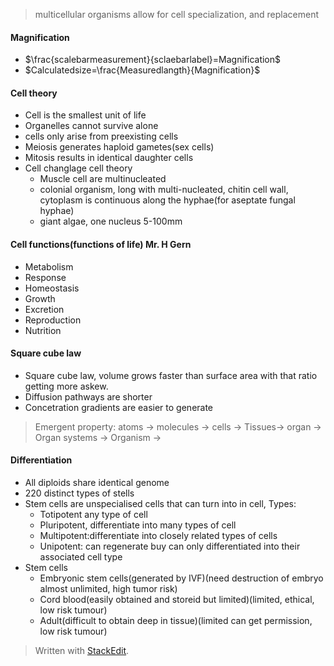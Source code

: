  > multicellular organisms allow for cell specialization, and replacement
#### Magnification
 - $\frac{scalebarmeasurement}{sclaebarlabel}=Magnification$
 - $Calculatedsize=\frac{Measuredlangth}{Magnification}$
#### Cell theory
 - Cell is the smallest unit of life
 - Organelles cannot survive alone
 - cells only arise from preexisting cells
 - Meiosis generates haploid gametes(sex cells)
 - Mitosis results in identical daughter cells
 - Cell changlage cell theory
	 - Muscle cell are multinucleated
	 - colonial organism, long with multi-nucleated, chitin cell wall, cytoplasm is continuous along the hyphae(for aseptate fungal hyphae)
	 - giant algae, one nucleus 5-100mm
#### Cell functions(functions of life) Mr. H Gern
 - Metabolism
 - Response
 - Homeostasis
 - Growth
 - Excretion
 - Reproduction
 - Nutrition
#### Square cube law
 - Square cube law, volume grows faster than surface area with that ratio getting more askew.
 - Diffusion pathways are shorter
 - Concetration gradients are easier to generate
 > Emergent property: atoms -> molecules -> cells -> Tissues-> organ -> Organ systems -> Organism ->
#### Differentiation
 - All diploids share identical genome
 - 220 distinct types of stells
 - Stem cells are unspecialised cells that can turn into in cell, Types:
	 - Totipotent any type of cell
	 - Pluripotent, differentiate into many types of cell
	 - Multipotent:differentiate into closely related types of cells
	 - Unipotent: can regenerate buy can only differentiated into their associated cell type
 - Stem cells
	 - Embryonic stem cells(generated by IVF)(need destruction of embryo almost unlimited, high tumor risk)
	 - Cord blood(easily obtained and storeid but limited)(limited, ethical, low risk tumour)
	 - Adult(difficult to obtain deep in tissue)(limited can get permission, low risk tumour)
	
> Written with [StackEdit](https://stackedit.io/).
<!--stackedit_data:
eyJoaXN0b3J5IjpbMTA3MjQxNjA4OCwtMjIxMjI4MTQsMjY5NT
Q1MTg5LC0xNDg4ODUwNTA2LDIwOTM1MDQ4MTMsMTU1NTA3MzI4
MiwxMzMzNTc2ODI4LC0xNDQzMTQ2MDU4LC0xMDc5NzU1NDQ2XX
0=
-->